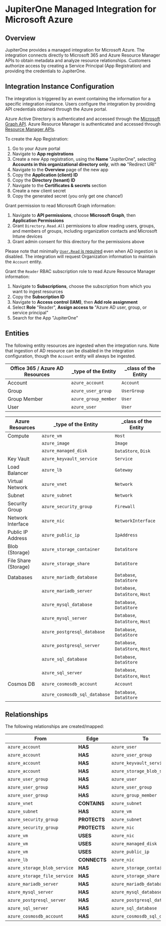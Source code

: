# JupiterOne Managed Integration for Microsoft Azure

## Overview

JupiterOne provides a managed integration for Microsoft Azure. The integration
connects directly to Microsoft 365 and Azure Resource Manager APIs to obtain
metadata and analyze resource relationships. Customers authorize access by
creating a Service Principal (App Registration) and providing the credentials to
JupiterOne.

## Integration Instance Configuration

The integration is triggered by an event containing the information for a
specific integration instance. Users configure the integration by providing API
credentials obtained through the Azure portal.

Azure Active Directory is authenticated and accessed through the [Microsoft
Graph API][1]. Azure Resource Manager is authenticated and accessed through
[Resource Manager APIs][2].

To create the App Registration:

1. Go to your Azure portal
1. Navigate to **App registrations**
1. Create a new App registration, using the **Name** "JupiterOne", selecting
   **Accounts in this organizational directory only**, with **no** "Redirect
   URI"
1. Navigate to the **Overview** page of the new app
1. Copy the **Application (client) ID**
1. Copy the **Directory (tenant) ID**
1. Navigate to the **Certificates & secrets** section
1. Create a new client secret
1. Copy the generated secret (you only get one chance!)

Grant permission to read Microsoft Graph information:

1. Navigate to **API permissions**, choose **Microsoft Graph**, then
   **Application Permissions**
1. Grant `Directory.Read.All` permissions to allow reading users, groups, and
   members of groups, including organization contacts and Microsoft Intune
   devices
1. Grant admin consent for this directory for the permissions above

Please note that minimally [`User.Read` is required][3] even when AD ingestion
is disabled. The integration will request Organization information to maintain
the `Account` entity.

Grant the `Reader` RBAC subscription role to read Azure Resource Manager
information:

1. Navigate to **Subscriptions**, choose the subscription from which you want to
   ingest resources
1. Copy the **Subscription ID**
1. Navigate to **Access control (IAM)**, then **Add role assignment**
1. Select **Role** "Reader", **Assign access to** "Azure AD user, group, or
   service principal"
1. Search for the App "JupiterOne"

## Entities

The following entity resources are ingested when the integration runs. Note that
ingestion of AD resource can be disabled in the integration configuration,
though the `Account` entity will always be ingested.

| Office 365 / Azure AD Resources | \_type of the Entity | \_class of the Entity |
| ------------------------------- | -------------------- | --------------------- |
| Account                         | `azure_account`      | `Account`             |
| Group                           | `azure_user_group`   | `UserGroup`           |
| Group Member                    | `azure_group_member` | `User`                |
| User                            | `azure_user`         | `User`                |

| Azure Resources      | \_type of the Entity          | \_class of the Entity           |
| -------------------- | ----------------------------- | ------------------------------- |
| Compute              | `azure_vm`                    | `Host`                          |
|                      | `azure_image`                 | `Image`                         |
|                      | `azure_managed_disk`          | `DataStore`, `Disk`             |
| Key Vault            | `azure_keyvault_service`      | `Service`                       |
| Load Balancer        | `azure_lb`                    | `Gateway`                       |
| Virtual Network      | `azure_vnet`                  | `Network`                       |
| Subnet               | `azure_subnet`                | `Network`                       |
| Security Group       | `azure_security_group`        | `Firewall`                      |
| Network Interface    | `azure_nic`                   | `NetworkInterface`              |
| Public IP Address    | `azure_public_ip`             | `IpAddress`                     |
| Blob (Storage)       | `azure_storage_container`     | `DataStore`                     |
| File Share (Storage) | `azure_storage_share`         | `DataStore`                     |
| Databases            | `azure_mariadb_database`      | `Database`, `DataStore`         |
|                      | `azure_mariadb_server`        | `Database`, `DataStore`, `Host` |
|                      | `azure_mysql_database`        | `Database`, `DataStore`         |
|                      | `azure_mysql_server`          | `Database`, `DataStore`, `Host` |
|                      | `azure_postgresql_database`   | `Database`, `DataStore`         |
|                      | `azure_postgresql_server`     | `Database`, `DataStore`, `Host` |
|                      | `azure_sql_database`          | `Database`, `DataStore`         |
|                      | `azure_sql_server`            | `Database`, `DataStore`, `Host` |
| Cosmos DB            | `azure_cosmosdb_account`      | `Account`                       |
|                      | `azure_cosmosdb_sql_database` | `Database`, `DataStore`         |

## Relationships

The following relationships are created/mapped:

| From                         | Edge         | To                            |
| ---------------------------- | ------------ | ----------------------------- |
| `azure_account`              | **HAS**      | `azure_user`                  |
| `azure_account`              | **HAS**      | `azure_user_group`            |
| `azure_account`              | **HAS**      | `azure_keyvault_service`      |
| `azure_account`              | **HAS**      | `azure_storage_blob_service`  |
| `azure_user_group`           | **HAS**      | `azure_user`                  |
| `azure_user_group`           | **HAS**      | `azure_user_group`            |
| `azure_user_group`           | **HAS**      | `azure_group_member`          |
| `azure_vnet`                 | **CONTAINS** | `azure_subnet`                |
| `azure_subnet`               | **HAS**      | `azure_vm`                    |
| `azure_security_group`       | **PROTECTS** | `azure_subnet`                |
| `azure_security_group`       | **PROTECTS** | `azure_nic`                   |
| `azure_vm`                   | **USES**     | `azure_nic`                   |
| `azure_vm`                   | **USES**     | `azure_managed_disk`          |
| `azure_vm`                   | **USES**     | `azure_public_ip`             |
| `azure_lb`                   | **CONNECTS** | `azure_nic`                   |
| `azure_storage_blob_service` | **HAS**      | `azure_storage_container`     |
| `azure_storage_file_service` | **HAS**      | `azure_storage_share`         |
| `azure_mariadb_server`       | **HAS**      | `azure_mariadb_database`      |
| `azure_mysql_server`         | **HAS**      | `azure_mysql_database`        |
| `azure_postgresql_server`    | **HAS**      | `azure_postgresql_database`   |
| `azure_sql_server`           | **HAS**      | `azure_sql_database`          |
| `azure_cosmosdb_account`     | **HAS**      | `azure_cosmosdb_sql_database` |

[1]: https://docs.microsoft.com/en-us/graph/auth-v2-service
[2]:
  https://docs.microsoft.com/en-us/azure/azure-resource-manager/resource-manager-api-authentication
[3]: https://docs.microsoft.com/en-us/graph/api/organization-get

